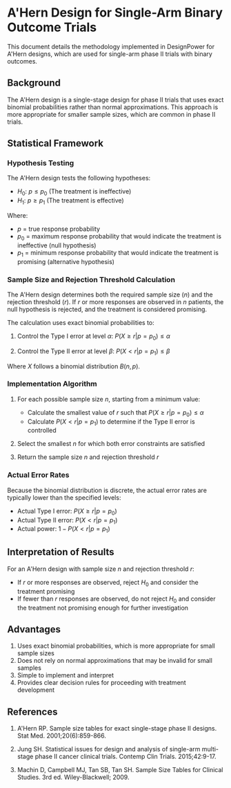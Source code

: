 # A'Hern Design for Single-Arm Binary Outcome Trials

This document details the methodology implemented in DesignPower for A'Hern designs, which are used for single-arm phase II trials with binary outcomes.

## Background

The A'Hern design is a single-stage design for phase II trials that uses exact binomial probabilities rather than normal approximations. This approach is more appropriate for smaller sample sizes, which are common in phase II trials.

## Statistical Framework

### Hypothesis Testing

The A'Hern design tests the following hypotheses:

- $H_0$: $p \leq p_0$ (The treatment is ineffective)
- $H_1$: $p \geq p_1$ (The treatment is effective)

Where:
- $p$ = true response probability
- $p_0$ = maximum response probability that would indicate the treatment is ineffective (null hypothesis)
- $p_1$ = minimum response probability that would indicate the treatment is promising (alternative hypothesis)

### Sample Size and Rejection Threshold Calculation

The A'Hern design determines both the required sample size ($n$) and the rejection threshold ($r$). If $r$ or more responses are observed in $n$ patients, the null hypothesis is rejected, and the treatment is considered promising.

The calculation uses exact binomial probabilities to:

1. Control the Type I error at level $\alpha$:
   $P(X \geq r | p = p_0) \leq \alpha$

2. Control the Type II error at level $\beta$:
   $P(X < r | p = p_1) \leq \beta$

Where $X$ follows a binomial distribution $B(n, p)$.

### Implementation Algorithm

1. For each possible sample size $n$, starting from a minimum value:
   - Calculate the smallest value of $r$ such that $P(X \geq r | p = p_0) \leq \alpha$
   - Calculate $P(X < r | p = p_1)$ to determine if the Type II error is controlled

2. Select the smallest $n$ for which both error constraints are satisfied

3. Return the sample size $n$ and rejection threshold $r$

### Actual Error Rates

Because the binomial distribution is discrete, the actual error rates are typically lower than the specified levels:

- Actual Type I error: $P(X \geq r | p = p_0)$
- Actual Type II error: $P(X < r | p = p_1)$
- Actual power: $1 - P(X < r | p = p_1)$

## Interpretation of Results

For an A'Hern design with sample size $n$ and rejection threshold $r$:

- If $r$ or more responses are observed, reject $H_0$ and consider the treatment promising
- If fewer than $r$ responses are observed, do not reject $H_0$ and consider the treatment not promising enough for further investigation

## Advantages

1. Uses exact binomial probabilities, which is more appropriate for small sample sizes
2. Does not rely on normal approximations that may be invalid for small samples
3. Simple to implement and interpret
4. Provides clear decision rules for proceeding with treatment development

## References

1. A'Hern RP. Sample size tables for exact single-stage phase II designs. Stat Med. 2001;20(6):859-866.

2. Jung SH. Statistical issues for design and analysis of single-arm multi-stage phase II cancer clinical trials. Contemp Clin Trials. 2015;42:9-17.

3. Machin D, Campbell MJ, Tan SB, Tan SH. Sample Size Tables for Clinical Studies. 3rd ed. Wiley-Blackwell; 2009.
